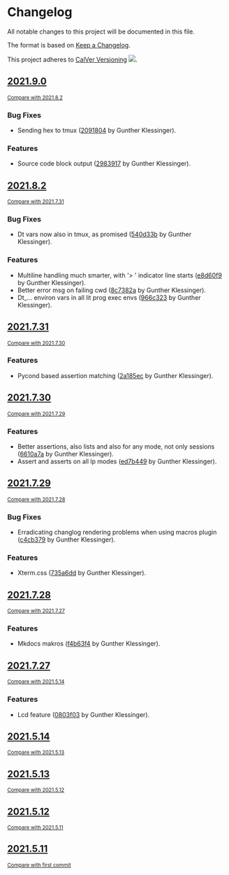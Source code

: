 <!-- AUTOMATICALLY GENERATED FILE - DO NOT DIRECTLY EDIT!

Direct edits will be gone after next CI build.
By: gk@axgk (Tue Aug  3 00:48:02 2021)
Command Line (see duties.py):

    /home/gk/miniconda3/envs/docutools_py37/bin/doc pre_process \
     --patch_mkdocs_filewatch_ign_lp \
     --gen_theme_link \
     --gen_last_modify_date \
     --gen_change_log \
     --gen_credits_page \
     --gen_auto_docs \
     --lit_prog_evaluation=md \
     --lit_prog_evaluation_timeout=5 \
     --lit_prog_on_err_keep_running=false
-->

# Changelog
All notable changes to this project will be documented in this file.

The format is based on [Keep a Changelog](http://keepachangelog.com/en/1.0.0/).

This project adheres to [CalVer Versioning](http://calver.org) ![](https://img.shields.io/badge/calver-YYYY.M.D-22bfda.svg).

## [2021.9.0](https://github.com/AXGKl/docutools/releases/tag/2021.9.0)
<small>[Compare with 2021.8.2](https://github.com/AXGKl/docutools/compare/2021.8.2...2021.9.0)</small>

### Bug Fixes
- Sending hex to tmux ([2091804](https://github.com/AXGKl/docutools/commit/2091804a647ae454cc4cc36520c098b60491fdfc) by Gunther Klessinger).

### Features
- Source code block output ([2983917](https://github.com/AXGKl/docutools/commit/29839171becf4f48f696bf5a9c2881a319ac1880) by Gunther Klessinger).


## [2021.8.2](https://github.com/AXGKl/docutools/releases/tag/2021.8.2)
<small>[Compare with 2021.7.31](https://github.com/AXGKl/docutools/compare/2021.7.31...2021.8.2)</small>

### Bug Fixes
- Dt vars now also in tmux, as promised ([540d33b](https://github.com/AXGKl/docutools/commit/540d33b1ceb4e12bb59c42f9995b837397d1a612) by Gunther Klessinger).

### Features
- Multiline handling much smarter, with '> ' indicator line starts ([e8d60f9](https://github.com/AXGKl/docutools/commit/e8d60f9f825ddff8232abcd5916384db5ffb181f) by Gunther Klessinger).
- Better error msg on failing cwd ([8c7382a](https://github.com/AXGKl/docutools/commit/8c7382a36cf5126cfec3ef1ac0560647def38121) by Gunther Klessinger).
- Dt_... environ vars in all lit prog exec envs ([966c323](https://github.com/AXGKl/docutools/commit/966c323aa751d1de1b03e9231050306f2492b37c) by Gunther Klessinger).


## [2021.7.31](https://github.com/AXGKl/docutools/releases/tag/2021.7.31)
<small>[Compare with 2021.7.30](https://github.com/AXGKl/docutools/compare/2021.7.30...2021.7.31)</small>

### Features
- Pycond based assertion matching ([2a185ec](https://github.com/AXGKl/docutools/commit/2a185ecbf423b1603f92947b17287b3066fa64ba) by Gunther Klessinger).


## [2021.7.30](https://github.com/AXGKl/docutools/releases/tag/2021.7.30)
<small>[Compare with 2021.7.29](https://github.com/AXGKl/docutools/compare/2021.7.29...2021.7.30)</small>

### Features
- Better assertions, also lists and also for any mode, not only sessions ([6610a7a](https://github.com/AXGKl/docutools/commit/6610a7ac32166d4087b6355af68b4939a18941d5) by Gunther Klessinger).
- Assert and asserts on all lp modes ([ed7b449](https://github.com/AXGKl/docutools/commit/ed7b449935db8d880fc3af0551b4d024ee385fb8) by Gunther Klessinger).


## [2021.7.29](https://github.com/AXGKl/docutools/releases/tag/2021.7.29)
<small>[Compare with 2021.7.28](https://github.com/AXGKl/docutools/compare/2021.7.28...2021.7.29)</small>

### Bug Fixes
- Erradicating changlog rendering problems when using macros plugin ([c4cb379](https://github.com/AXGKl/docutools/commit/c4cb37987b0992d640c41f8679cc505dc182af65) by Gunther Klessinger).

### Features
- Xterm.css ([735a6dd](https://github.com/AXGKl/docutools/commit/735a6dd320d889e8373bb4f7c020cb93e02ef7bf) by Gunther Klessinger).


## [2021.7.28](https://github.com/AXGKl/docutools/releases/tag/2021.7.28)
<small>[Compare with 2021.7.27](https://github.com/AXGKl/docutools/compare/2021.7.27...2021.7.28)</small>

### Features
- Mkdocs makros ([f4b63f4](https://github.com/AXGKl/docutools/commit/f4b63f45862a50ca9459239140b66e2f45da9ce9) by Gunther Klessinger).


## [2021.7.27](https://github.com/AXGKl/docutools/releases/tag/2021.7.27)
<small>[Compare with 2021.5.14](https://github.com/AXGKl/docutools/compare/2021.5.14...2021.7.27)</small>

### Features
- Lcd feature ([0803f03](https://github.com/AXGKl/docutools/commit/0803f03b8ba71f47e405be9160a0406cf9901793) by Gunther Klessinger).


## [2021.5.14](https://github.com/AXGKl/docutools/releases/tag/2021.5.14)
<small>[Compare with 2021.5.13](https://github.com/AXGKl/docutools/compare/2021.5.13...2021.5.14)</small>


## [2021.5.13](https://github.com/AXGKl/docutools/releases/tag/2021.5.13)
<small>[Compare with 2021.5.12](https://github.com/AXGKl/docutools/compare/2021.5.12...2021.5.13)</small>


## [2021.5.12](https://github.com/AXGKl/docutools/releases/tag/2021.5.12)
<small>[Compare with 2021.5.11](https://github.com/AXGKl/docutools/compare/2021.5.11...2021.5.12)</small>


## [2021.5.11](https://github.com/AXGKl/docutools/releases/tag/2021.5.11)
<small>[Compare with first commit](https://github.com/AXGKl/docutools/compare/73480690fe3d737f5c5420547ead7279e52e5431...2021.5.11)</small>

